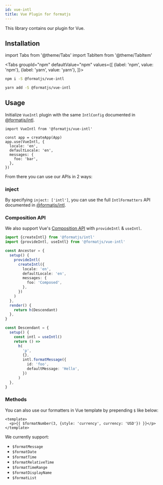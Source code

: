 ```yaml
---
id: vue-intl
title: Vue Plugin for formatjs
---
```


This library contains our plugin for Vue.

## Installation

import Tabs from '@theme/Tabs'
import TabItem from '@theme/TabItem'

<Tabs
groupId="npm"
defaultValue="npm"
values={[
{label: 'npm', value: 'npm'},
{label: 'yarn', value: 'yarn'},
]}>
<TabItem value="npm">

```sh
npm i -S @formatjs/vue-intl
```

</TabItem>
<TabItem value="yarn">

```sh
yarn add -S @formatjs/vue-intl
```

</TabItem>
</Tabs>

## Usage

Initialize `VueIntl` plugin with the same `IntlConfig` documented in [@formatjs/intl](./intl.md#IntlShape).

```tsx
import VueIntl from '@formatjs/vue-intl'

const app = createApp(App)
app.use(VueIntl, {
  locale: 'en',
  defaultLocale: 'en',
  messages: {
    foo: 'bar',
  },
})
```

From there you can use our APIs in 2 ways:

### inject

By specifying `inject: ['intl']`, you can use the full `IntlFormatters` API documented in [@formatjs/intl](./intl.md#IntlShape).

### Composition API

We also support Vue's [Composition API](https://composition-api.vuejs.org/) with `provideIntl` & `useIntl`.

```ts
import {createIntl} from '@formatjs/intl'
import {provideIntl, useIntl} from '@formatjs/vue-intl'

const Ancestor = {
  setup() {
    provideIntl(
      createIntl({
        locale: 'en',
        defaultLocale: 'en',
        messages: {
          foo: 'Composed',
        },
      })
    )
  },
  render() {
    return h(Descendant)
  },
}

const Descendant = {
  setup() {
    const intl = useIntl()
    return () =>
      h(
        'p',
        {},
        intl.formatMessage({
          id: 'foo',
          defaultMessage: 'Hello',
        })
      )
  },
}
```

### Methods

You can also use our formatters in Vue template by prepending `$` like below:

```vue
<template>
  <p>{{ $formatNumber(3, {style: 'currency', currency: 'USD'}) }}</p>
</template>
```

We currently support:

- `$formatMessage`
- `$formatDate`
- `$formatTime`
- `$formatRelativeTime`
- `$formatTimeRange`
- `$formatDisplayName`
- `$formatList`
